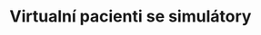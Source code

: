 # Virtualní pacienti se simulátory
<div aurelia-app="main">
<bdl-panels title="Kazuistiky">
 <bdl-panel href="k1_01.md" title="Muž 60-let, dušnost &nbsp;&nbsp;&nbsp;&nbsp;&nbsp;&nbsp;&nbsp;&nbsp;&nbsp;&nbsp;&nbsp;" icon="old_patient_small.jpg"></bdl-panel>
 <bdl-panel href="k2_01.md" title="Muž 60-let, hyperventilace" icon="old_patient_small.jpg"></bdl-panel>
 <bdl-panel href="k3_01.md" title="Žena 30-let, restaurace" icon="slide_2-3_komiks_05_skvrny_small.jpg"></bdl-panel>
 <bdl-panel href="k3_01.md" title="Muž 30-let" icon="slide_21_predel_v2_small2.jpg"></bdl-panel>
</bdl-panels>
</div>
